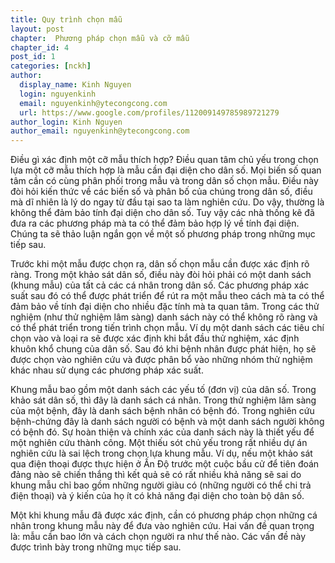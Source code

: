 ```yaml
---
title: Quy trình chọn mẫu
layout: post
chapter:  Phương pháp chọn mẫu và cỡ mẫu
chapter_id: 4
post_id: 1
categories: [nckh]
author:
  display_name: Kinh Nguyen
  login: nguyenkinh
  email: nguyenkinh@ytecongcong.com
  url: https://www.google.com/profiles/112009149785989721279
author_login: Kinh Nguyen
author_email: nguyenkinh@ytecongcong.com
---
```


Điều gì xác định một cỡ mẫu thích hợp? Điều quan tâm chủ yếu trong chọn lựa một cỡ mẫu thích hợp là mẫu cần đại diện cho dân số. Mọi biến số quan tâm cần có cùng phân phối trong mẫu và trong dân số chọn mẫu. Điều này đòi hỏi kiến thức về các biến số và phân bố của chúng trong dân số, điều mà dĩ nhiên là lý do ngay từ đầu tại sao ta làm nghiên cứu. Do vậy, thường là không thể đảm bảo tính đại diện cho dân số. Tuy vậy các nhà thống kê đã đưa ra các phương pháp mà ta có thể đảm bảo hợp lý về tính đại diện. Chúng ta sẽ thảo luận ngắn gọn về một số phương pháp trong những mục tiếp sau.

Trước khi một mẫu được chọn ra, dân số chọn mẫu cần được xác định rõ ràng. Trong một khảo sát dân số, điều này đòi hỏi phải có một danh sách (khung mẫu) của tất cả các cá nhân trong dân số. Các phương pháp xác suất sau đó có thể được phát triển để rút ra một mẫu theo cách mà ta có thể đảm bảo về tính đại diện cho nhiều đặc tính mà ta quan tâm. Trong các thử nghiệm (như thử nghiệm lâm sàng) danh sách này có thể không rõ ràng và có thể phát triển trong tiến trình chọn mẫu. Ví dụ một danh sách các tiêu chí chọn vào và loại ra sẽ được xác định khi bắt đầu thử nghiệm, xác định khuôn khổ chung của dân số. Sau đó khi bệnh nhân được phát hiện, họ sẽ được chọn vào nghiên cứu và được phân bổ vào những nhóm thử nghiệm khác nhau sử dụng các phương pháp xác suất.

Khung mẫu bao gồm một danh sách các yếu tố (đơn vị) của dân số. Trong khảo sát dân số, thì đây là danh sách cá nhân. Trong thử nghiệm lâm sàng của một bệnh, đây là danh sách bệnh nhân có bệnh đó. Trong nghiên cứu bệnh-chứng đây là danh sách người có bệnh và một danh sách người không có bệnh đó. Sự hoàn thiện và chính xác của danh sách này là thiết yếu để một nghiên cứu thành công. Một thiếu sót chủ yếu trong rất nhiều dự án nghiên cứu là sai lệch trong chọn lựa khung mẫu. Ví dụ, nếu một khảo sát qua điện thoại được thực hiện ở Ấn Độ trước một cuộc bầu cử để tiên đoán đảng nào sẽ chiến thắng thì kết quả sẽ có rất nhiều khả năng sẽ sai do khung mẫu chỉ bao gồm những người giàu có (những người có thể chi trả điện thoại) và ý kiến của họ ít có khả năng đại diện cho toàn bộ dân số.

Một khi khung mẫu đã được xác định, cần có phương pháp chọn những cá nhân trong khung mẫu này để đưa vào nghiên cứu. Hai vấn đề quan trọng là: mẫu cần bao lớn và cách chọn người ra như thế nào. Các vấn đề này được trình bày trong những mục tiếp sau.